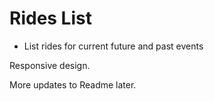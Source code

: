 Rides List
===============

- List rides for current future and past events

Responsive design.

More updates to Readme later.
